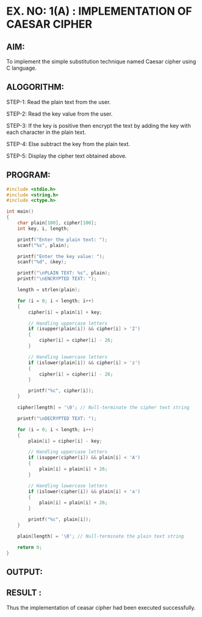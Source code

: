 # EX. NO: 1(A) : IMPLEMENTATION OF CAESAR CIPHER

## AIM:
To implement the simple substitution technique named Caesar cipher using C language.

## ALOGORITHM:

STEP-1: Read the plain text from the user.

STEP-2: Read the key value from the user.

STEP-3: If the key is positive then encrypt the text by adding the key with each character in the plain text.

STEP-4: Else subtract the key from the plain text.

STEP-5: Display the cipher text obtained above.

## PROGRAM:
```c
#include <stdio.h>
#include <string.h>
#include <ctype.h>

int main()
{
    char plain[100], cipher[100];
    int key, i, length;

    printf("Enter the plain text: ");
    scanf("%s", plain);

    printf("Enter the key value: ");
    scanf("%d", &key);

    printf("\nPLAIN TEXT: %s", plain);
    printf("\nENCRYPTED TEXT: ");

    length = strlen(plain);

    for (i = 0; i < length; i++)
    {
        cipher[i] = plain[i] + key;

        // Handling uppercase letters
        if (isupper(plain[i]) && cipher[i] > 'Z')
        {
            cipher[i] = cipher[i] - 26;
        }

        // Handling lowercase letters
        if (islower(plain[i]) && cipher[i] > 'z')
        {
            cipher[i] = cipher[i] - 26;
        }

        printf("%c", cipher[i]);
    }

    cipher[length] = '\0'; // Null-terminate the cipher text string

    printf("\nDECRYPTED TEXT: ");

    for (i = 0; i < length; i++)
    {
        plain[i] = cipher[i] - key;

        // Handling uppercase letters
        if (isupper(cipher[i]) && plain[i] < 'A')
        {
            plain[i] = plain[i] + 26;
        }

        // Handling lowercase letters
        if (islower(cipher[i]) && plain[i] < 'a')
        {
            plain[i] = plain[i] + 26;
        }

        printf("%c", plain[i]);
    }

    plain[length] = '\0'; // Null-terminate the plain text string

    return 0;
}
```

## OUTPUT:

## RESULT :
 Thus the implementation of ceasar cipher had been executed successfully.
